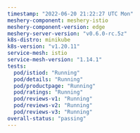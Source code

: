 ```yaml
---
timestamp: "2022-06-20 21:22:27 UTC Mon"
meshery-component: meshery-istio
meshery-component-version: edge
meshery-server-version: "v0.6.0-rc.5z"
k8s-distro: minikube
k8s-version: "v1.20.11"
service-mesh: istio
service-mesh-version: "1.14.1"
tests:
  pod/istiod: "Running"
  pod/details: "Running"
  pod/productpage: "Running"
  pod/ratings: "Running"
  pod/reviews-v1: "Running"
  pod/reviews-v2: "Running"
  pod/reviews-v3: "Running"
overall-status: "passing"
---
```

